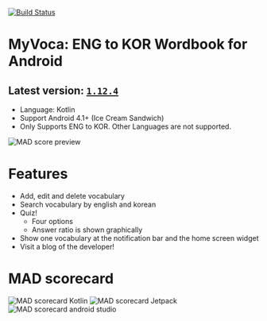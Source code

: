 [![Build Status](https://app.bitrise.io/app/9dfb3c6ede76aa3c/status.svg?token=tfZLY0r58h_J4uT2eI1AlA&branch=master)](https://app.bitrise.io/app/9dfb3c6ede76aa3c)

# MyVoca: ENG to KOR Wordbook for Android
## Latest version: [`1.12.4`](https://play.google.com/store/apps/details?id=hsk.practice.myvoca)
* Language: Kotlin
* Support Android 4.1+ (Ice Cream Sandwich)
* Only Supports ENG to KOR. Other Languages are not supported.

![MAD score preview](https://img1.daumcdn.net/thumb/R1280x0/?scode=mtistory2&fname=https%3A%2F%2Fblog.kakaocdn.net%2Fdn%2Fq6gig%2FbtqZ6jMiDkY%2FjgoAUfjw7Y1TTquxsYRXnk%2Fimg.png)

# Features
* Add, edit and delete vocabulary
* Search vocabulary by english and korean
* Quiz!
  * Four options
  * Answer ratio is shown graphically
* Show one vocabulary at the notification bar and the home screen widget
* Visit a blog of the developer!

# MAD scorecard
![MAD scorecard Kotlin](https://img1.daumcdn.net/thumb/R1280x0/?scode=mtistory2&fname=https%3A%2F%2Fblog.kakaocdn.net%2Fdn%2Fdfcfz4%2FbtqZ1IzzDYK%2FkmUPA8SBHawkLDLqNBCG1k%2Fimg.png)
![MAD scorecard Jetpack](https://img1.daumcdn.net/thumb/R1280x0/?scode=mtistory2&fname=https%3A%2F%2Fblog.kakaocdn.net%2Fdn%2F1i01i%2FbtqZ6jZQeNU%2Fwpr9HlpanbkL4bUnioYNNk%2Fimg.png)
![MAD scorecard android studio](https://img1.daumcdn.net/thumb/R1280x0/?scode=mtistory2&fname=https%3A%2F%2Fblog.kakaocdn.net%2Fdn%2FSnanj%2FbtqZ6j6DrOA%2Fi8c0E38wmXStB6fY5xVxrk%2Fimg.png)
